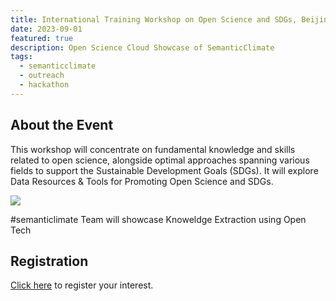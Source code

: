 ```yaml
---
title: International Training Workshop on Open Science and SDGs, Beijing, China
date: 2023-09-01
featured: true
description: Open Science Cloud Showcase of SemanticClimate
tags:
  - semanticclimate
  - outreach
  - hackathon
---
```

## About the Event
This workshop will concentrate on fundamental knowledge and skills related to open science, alongside optimal approaches spanning various fields to support the Sustainable Development Goals (SDGs). It will explore Data Resources & Tools for Promoting Open Science and SDGs.  

<img src = "/p/static/img/CODATA-workshop.jpg">

#semanticlimate Team will showcase Knoweldge Extraction using Open Tech

## Registration
[Click here](https://ostraining2023.casconf.cn/) to register your interest. 




